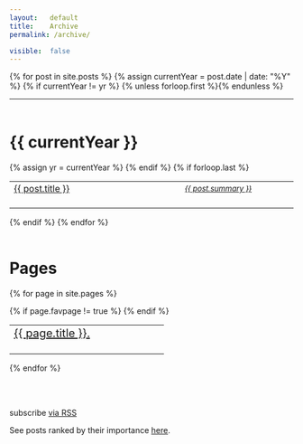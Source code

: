 ```yaml
---
layout:   default
title:    Archive
permalink: /archive/

visible:  false
---
```


<style type="text/css">
  
  tr.spaced > td
  {
    padding-bottom: 1.5em;
  }


  h1.spaced 
  {
    padding-top: 20px;
  }

  .archive-link
  {
    font-size: 20px;
  }

</style>

<div class="home">
      {% for post in site.posts %}
<!--  -->
        {% assign currentYear = post.date | date: "%Y" %}
        {% if currentYear != yr %}
           {% unless forloop.first %}</table>{% endunless %}
<!--  -->
           <br><hr>
<!--  -->
           <h1 class="spaced">{{ currentYear }}</h1>
            <table class="post-list">
           {% assign yr = currentYear %}
        {% endif %}
<!--  -->
        <tr class="spaced">
          <td style="width:57%;">
            <a class="post-link" href="{{ post.url | prepend: site.baseurl }}">
            {{ post.title }}</a>
          </td>
<!--  -->
          <td style="width:3%;">
          </td>
          <td> 
            <small>
              <a class="nolink" href="{{ post.url | prepend: site.baseurl }}"><i>{{ post.summary }}</i></a>
            </small> 
          </td>
<!--  -->
        </tr>
<!--  -->
        {% if forloop.last %}</table>{% endif %}
<!--  -->
<!--  -->      
      {% endfor %}
<!--  -->      
<!--  -->
<br><br>

<h1>Pages</h1>


{% for page in site.pages %}
  <table>
    {% if page.favpage != true %}
    <tr class="spaced">
    <td style="width:55%;">
      <a class="archive-link frontpage" href="{{ page.url | prepend: site.baseurl }}">
      {{ page.title }}.</a>
    </td>
    </tr>
    {%  endif   %}
  </table>
{% endfor %}

<br><br>


<p class="rss-subscribe">
  subscribe <a href="{{ "/feed.xml" | prepend: site.baseurl }}">via RSS</a>
</p>
<p>
  See posts ranked by their importance <a href="/importance">here</a>.
</p>


</div>

